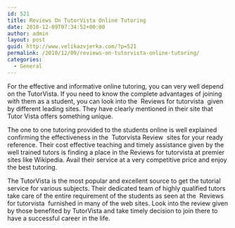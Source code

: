 ```yaml
---
id: 521
title: Reviews On TutorVista Online Tutoring
date: 2010-12-09T07:34:52+00:00
author: admin
layout: post
guid: http://www.velikazvjerka.com/?p=521
permalink: /2010/12/09/reviews-on-tutorvista-online-tutoring/
categories:
  - General
---
```

For the effective and informative online tutoring, you can very well depend on the TutorVista. If you need to know the complete advantages of joining with them as a student, you can look into the &nbsp;Reviews for tutorvista&nbsp; given by different leading sites. They have clearly mentioned in their site that Tutor Vista offers something unique.

The one to one tutoring provided to the students online is well explained confirming the effectiveness in the &nbsp;Tutorvista Review&nbsp; sites for your ready reference. Their cost effective teaching and timely assistance given by the well trained tutors is finding a place in the Reviews for tutorvista at premier sites like Wikipedia. Avail their service at a very competitive price and enjoy the best tutoring.

The TutorVista is the most popular and excellent source to get the tutorial service for various subjects. Their dedicated team of highly qualified tutors take care of the entire requirement of the students as seen at the &nbsp;Reviews for tutorvista&nbsp; furnished in many of the web sites. Look into the review given by those benefited by TutorVista and take timely decision to join there to have a successful career in the life.
